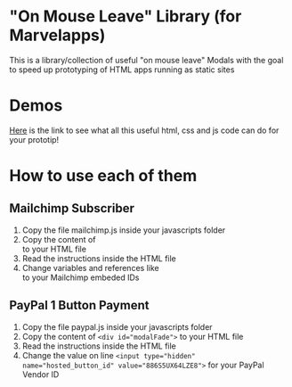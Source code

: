 # "On Mouse Leave" Library (for Marvelapps)

This is a library/collection of useful "on mouse leave" Modals with the goal to speed up
prototyping of HTML apps running as static sites

# Demos

[Here](https://popup-modal-library.herokuapp.com) is the link to see what all this useful html, css and js code can do for your prototip!

# How to use each of them

## Mailchimp Subscriber

1. Copy the file mailchimp.js inside your javascripts folder
2. Copy the content of <div id="modalFade"> to your HTML file
3. Read the instructions inside the HTML file
4. Change variables and references like <form action=""> to your Mailchimp embeded IDs

## PayPal 1 Button Payment

1. Copy the file paypal.js inside your javascripts folder
2. Copy the content of `<div id="modalFade">` to your HTML file
3. Read the instructions inside the HTML file
4. Change the value on line `<input type="hidden" name="hosted_button_id" value="886S5UX64LZE8">` for your PayPal Vendor ID
